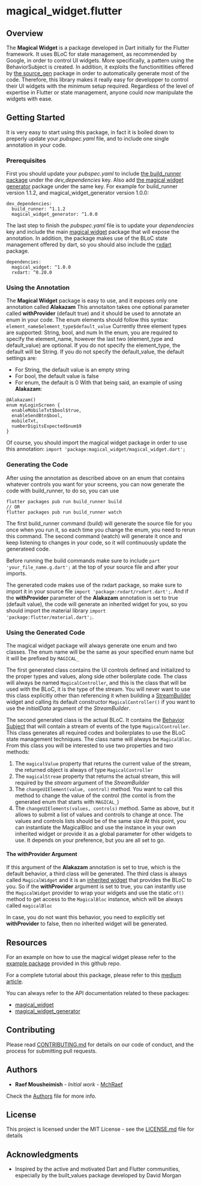 # magical_widget.flutter

## Overview
The __Magical Widget__ is a package developed in Dart initially for the Flutter framework. 
It uses BLoC for state management, as recommended by Google, in order to control UI widgets. More specifically, a pattern using the BehaviorSubject is created.
In addition, it exploits the functionitlities offered by [the source_gen](https://github.com/dart-lang/source_gen) package in order to automatically generate most of the code.
Therefore, this library makes it really easy for developper to control their UI widgets with the minimum setup required.
Regardless of the level of expertise in Flutter or state management, anyone could now manipulate the widgets with ease.

## Getting Started
It is very easy to start using this package, in fact it is boiled down to preperly update your _pubspec.yaml_ file, and to include one single annotation in your code.

### Prerequisites
First you should update your _pubspec.yaml_ to include [the build_runner package](https://pub.dartlang.org/packages/build_runner) under the _dev_dependencies_ key. 
Also add [the magical widget generator](https://pub.dartlang.org/packages/magical_widget_generator) package under the same key. 
For example for build_runner version 1.1.2, and magical_widget_generator version 1.0.0:
```
dev_dependencies:
  build_runner: ^1.1.2
  magical_widget_generator: ^1.0.0
```
The last step to finish the _pubspec.yaml_ file is to update your _dependencies_ key and include the main [magical widget](https://pub.dartlang.org/packages/magical_widget) package that will expose the annotation.
In addition, the package makes use of the BLoC state management offered by dart, so you should also include the [rxdart](https://pub.dartlang.org/packages/rxdart) package.
```
dependencies:
  magical_widget: ^1.0.0
  rxdart: ^0.20.0
```

### Using the Annotation
The __Magical Widget__ package is easy to use, and it exposes only one annotation called __Alakazam__
This annotaiton takes one optional parameter called __withProvider__ (default true) and it should be used to annotate an enum in your code.
The enum elements should follow this syntax: `element_name$element_type$default_value`
Currently three element types are supported: String, bool, and num
In the enum, you are required to specify the element_name, however the last two (element_type and default_value) are optional.
If you do not specify the element_type, the default will be String.
If you do not specify the default_value, the default settings are:
* For String, the default value is an empty string
* For bool, the default value is false
* For enum, the default is 0
With that being said, an example of using __Alakazam__:
```
@Alakazam()
enum myLoginScreen {
  enableMobileTxt$bool$true,
  enableSendBtn$bool,
  mobileTxt,
  numberDigitsExpected$num$9
}
```
Of course, you should import the magical widget package in order to use this annotation: `import 'package:magical_widget/magical_widget.dart';`

### Generating the Code
After using the annotation as described above on an enum that contains whatever controls you want for your screens, you can now generate the code with build_runner, to do so, you can use
```
flutter packages pub run build_runner build
// OR
flutter packages pub run build_runner watch
```
The first build_runner command (build) will generate the source file for you once when you run it, so each time you change the enum, you need to rerun this command. 
The second command (watch) will generate it once and keep listening to changes in your code, so it will continuously update the generateed code.

Before running the build commands make sure to include `part 'your_file_name.g.dart';` at the top of your source file and after your imports.

The generated code makes use of the rxdart package, so make sure to import it in your source file `import 'package:rxdart/rxdart.dart';`.
And if the __withProvider__ parameter of the __Alakazam__ annotation is set to true (default value), the code will generate an inherited widget for you, so you should import the material library `import 'package:flutter/material.dart';`.

### Using the Generated Code
The magical widget package will always generate one enum and two classes.
The enum name will be the same as your specified enum name but it will be prefixed by `MAGICAL_`

The first generated class contains the UI controls defined and initialized to the proper types and values, along side other boilerplate code.
The class will always be named `MagicalController`, and this is the class that will be used with the BLoC, it is the type of the stream.
You will never want to use this class explicitly other than referencing it when building a [StreamBuilder](https://docs.flutter.io/flutter/widgets/StreamBuilder-class.html)
widget and calling its default constructor `MagicalController()` if you want to use the _initialData_ argument of the _StreamBuilder_. 

The second generated class is the actual BLoC. It contains the [Behavior Subject](https://pub.dartlang.org/documentation/rxdart/latest/rx/BehaviorSubject-class.html) that will contain a stream of events of the type `MagicalController`.
This class generates all required codes and boilerplates to use the BLoC state management techniques. The class name will always be `MagicalBloc`.
From this class you will be interested to use two properties and two methods:
1. The `magicalValue` property that returns the current value of the stream, the returned object is always of type `MagicalController`
2. The `magicalStream` property that returns the actual stream, this will required by the _stream_ argument of the _StreamBuilder_
3. The `changeUIElement(value, control)` method. You want to call this method to change the value of the control (the contol is from the generated enum that starts with `MAGICAL_`)
4. The `changeUIElements(values, controls)` method. Same as above, but it allows to submit a list of values and controls to change at once. The values and controls lists should be of the same size
At this point, you can instantiate the MagicalBloc and use the instance in your own inherited widget or provide it as a global parameter for other widgets to use. It depends on your preference, but you are all set to go.

#### The __withProvider__ Argument
If this argument of the __Alakazam__ annotation is set to true, which is the default behavior, a third class will be generated.
The third class is always called `MagicalWidget` and it is an [inherited widget](https://docs.flutter.io/flutter/widgets/InheritedWidget-class.html) that provides the BLoC to you.
So if the __withProvider__ argument is set to true, you can instantly use the `MagicalWidget` provider to wrap your widgets and use the static `of()` method to get access to the `MagicalBloc` instance, which will be always called `magicalBloc`

In case, you do not want this behavior, you need to explicitly set __withProvider__ to false, then no inherited widget will be generated.

## Resources
For an example on how to use the magical widget please refer to the [example package](https://github.com/MchRaef/magical_widget.flutter/tree/master/example) provided in this github repo.

For a complete tutorial about this package, please refer to this [medium article](https://medium.com/@raefmousheimish/flutter-source-generation-1e99cc9fdad).

You can always refer to the API documentation related to these packages:
* [magical_widget](https://pub.dartlang.org/packages/magical_widget)
* [magical_widget_generator](https://pub.dartlang.org/packages/magical_widget_generator)

## Contributing

Please read [CONTRIBUTING.md](CONTRIBUTING.md) for details on our code of conduct, and the process for submitting pull requests.

## Authors

* **Raef Mousheimish** - *Initial work* - [MchRaef](https://github.com/MchRaef)

Check the [Authors](AUTHORS) file for more info.

## License

This project is licensed under the MIT License - see the [LICENSE.md](LICENSE) file for details

## Acknowledgments

* Inspired by the active and motivated Dart and Flutter communities, especially by the built_values package developed by David Morgan
